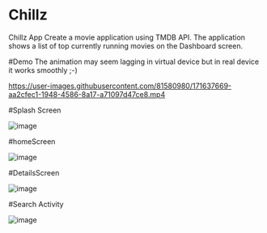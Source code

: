 # Chillz
Chillz App Create a movie application using TMDB API. The application shows a list of top currently running movies on the Dashboard screen. 


#Demo
The animation may seem lagging in virtual device but in real device it works smoothly ;-)




https://user-images.githubusercontent.com/81580980/171637669-aa2cfec1-1948-4586-8a17-a71097d47ce8.mp4





#Splash Screen

![image](https://user-images.githubusercontent.com/81580980/171625942-936cba76-e3f8-4c6d-99d8-0a180057e384.png)




#homeScreen





![image](https://user-images.githubusercontent.com/81580980/171625145-ae9c6d48-135d-453f-b720-95af4839541a.png)

#DetailsScreen


![image](https://user-images.githubusercontent.com/81580980/171625404-39b1ae6e-3d82-440e-80b0-62a28b1a81b8.png)


#Search Activity



![image](https://user-images.githubusercontent.com/81580980/171625571-f61f9678-c67b-4e57-9043-cf6d47eaccfe.png)



